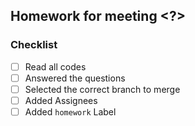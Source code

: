 ## Homework for meeting <?>

### Checklist
- [ ] Read all codes
- [ ] Answered the questions
- [ ] Selected the correct branch to merge
- [ ] Added Assignees
- [ ] Added `homework` Label
